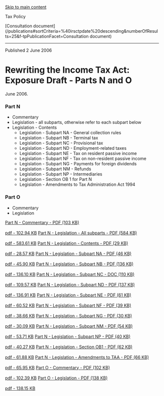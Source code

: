 [Skip to main content](#main-content-tp)

Tax Policy

[Consultation document](/publications#sortCriteria=%40irsctpdate%20descending&numberOfResults=25&f-tpPublicationFacet=Consultation document)

* * *

Published 2 June 2006

Rewriting the Income Tax Act: Exposure Draft - Parts N and O
============================================================

June 2006.

### Part N

*   Commentary
*   Legislation - all subparts, otherwise refer to each subpart below
*   Legislation - Contents
    *   Legislation - Subpart NA - General collection rules
    *   Legislation - Subpart NB - Terminal tax
    *   Legislation - Subpart NC - Provisional tax
    *   Legislation - Subpart ND - Employment-related taxes
    *   Legislation - Subpart NE - Tax on resident passive income
    *   Legislation - Subpart NF - Tax on non-resident passive income
    *   Legislation - Subpart NG - Payments for foreign dividends
    *   Legislation - Subpart NM - Refunds
    *   Legislation - Subpart NP - Intermediaries
    *   Legislation - Section OB 1 for Part N
    *   Legislation - Amendments to Tax Administration Act 1994

### Part O

*   Commentary
*   Legislation

[Part N - Commentary - PDF (103 KB)\
\
pdf \- 102.94 KB](/-/media/project/ir/tp/publications/2006/2006-dd-rewrite-exposure-draft-parts-n-o/2006-dd-rewrite-exposure-draft-parts-n-o-part-n-commentary-pdf.pdf?modified=20200910095520&modified=20200910095520 "Part N - Commentary - PDF (103 KB)")
[Part N - Legislation - All subparts - PDF (584 KB)\
\
pdf \- 583.61 KB](/-/media/project/ir/tp/publications/2006/2006-dd-rewrite-exposure-draft-parts-n-o/2006-dd-rewrite-exposure-draft-parts-n-o-part-n-legislation-all-subparts-pdf.pdf?modified=20200910095523&modified=20200910095523 "Part N - Legislation - All subparts - PDF (584 KB)")
[Part N - Legislation - Contents - PDF (29 KB)\
\
pdf \- 28.57 KB](/-/media/project/ir/tp/publications/2006/2006-dd-rewrite-exposure-draft-parts-n-o/2006-dd-rewrite-exposure-draft-parts-n-o-part-n-contents-pdf.pdf?modified=20200910095529&modified=20200910095529 "Part N - Legislation - Contents - PDF (29 KB)")
[Part N - Legislation - Subpart NA - PDF (46 KB)\
\
pdf \- 45.90 KB](/-/media/project/ir/tp/publications/2006/2006-dd-rewrite-exposure-draft-parts-n-o/2006-dd-rewrite-exposure-draft-parts-n-o-subpart-na-legislation-pdf.pdf?modified=20200910095535&modified=20200910095535 "Part N - Legislation - Subpart NA - PDF (46 KB)")
[Part N - Legislation - Subpart NB - PDF (136 KB)\
\
pdf \- 136.10 KB](/-/media/project/ir/tp/publications/2006/2006-dd-rewrite-exposure-draft-parts-n-o/2006-dd-rewrite-exposure-draft-parts-n-o-subpart-nb-legislation-pdf.pdf?modified=20200910095540&modified=20200910095540 "Part N - Legislation - Subpart NB - PDF (136 KB)")
[Part N - Legislation - Subpart NC - DOC (110 KB)\
\
pdf \- 109.57 KB](/-/media/project/ir/tp/publications/2006/2006-dd-rewrite-exposure-draft-parts-n-o/2006-dd-rewrite-exposure-draft-parts-n-o-subpart-nc-legislation-pdf.pdf?modified=20200910095546&modified=20200910095546 "Part N - Legislation - Subpart NC - DOC (110 KB)")
[Part N - Legislation - Subpart ND - PDF (137 KB)\
\
pdf \- 136.91 KB](/-/media/project/ir/tp/publications/2006/2006-dd-rewrite-exposure-draft-parts-n-o/2006-dd-rewrite-exposure-draft-parts-n-o-subpart-nd-legislation-pdf.pdf?modified=20200910095553&modified=20200910095553 "Part N - Legislation - Subpart ND - PDF (137 KB)")
[Part N - Legislation - Subpart NE - PDF (61 KB)\
\
pdf \- 60.52 KB](/-/media/project/ir/tp/publications/2006/2006-dd-rewrite-exposure-draft-parts-n-o/2006-dd-rewrite-exposure-draft-parts-n-o-subpart-ne-legislation-pdf.pdf?modified=20200910095559&modified=20200910095559 "Part N - Legislation - Subpart NE - PDF (61 KB)")
[Part N - Legislation - Subpart NF - PDF (39 KB)\
\
pdf \- 38.66 KB](/-/media/project/ir/tp/publications/2006/2006-dd-rewrite-exposure-draft-parts-n-o/2006-dd-rewrite-exposure-draft-parts-n-o-subpart-nf-legislation-pdf.pdf?modified=20200910095605&modified=20200910095605 "Part N - Legislation - Subpart NF - PDF (39 KB)")
[Part N - Legislation - Subpart NG - PDF (30 KB)\
\
pdf \- 30.09 KB](/-/media/project/ir/tp/publications/2006/2006-dd-rewrite-exposure-draft-parts-n-o/2006-dd-rewrite-exposure-draft-parts-n-o-subpart-ng-legislation-pdf.pdf?modified=20200910095611&modified=20200910095611 "Part N - Legislation - Subpart NG - PDF (30 KB)")
[Part N - Legislation - Subpart NM - PDF (54 KB)\
\
pdf \- 53.71 KB](/-/media/project/ir/tp/publications/2006/2006-dd-rewrite-exposure-draft-parts-n-o/2006-dd-rewrite-exposure-draft-parts-n-o-subpart-nm-legislation-pdf.pdf?modified=20200910095616&modified=20200910095616 "Part N - Legislation - Subpart NM - PDF (54 KB)")
[Part N - Legislation - Subpart NP - PDF (40 KB)\
\
pdf \- 40.27 KB](/-/media/project/ir/tp/publications/2006/2006-dd-rewrite-exposure-draft-parts-n-o/2006-dd-rewrite-exposure-draft-parts-n-o-subpart-np-legislation-pdf.pdf?modified=20200910095622&modified=20200910095622 "Part N - Legislation - Subpart NP - PDF (40 KB)")
[Part N - Legislation - Section OB1 - PDF (62 KB)\
\
pdf \- 61.88 KB](/-/media/project/ir/tp/publications/2006/2006-dd-rewrite-exposure-draft-parts-n-o/2006-dd-rewrite-exposure-draft-parts-n-o-part-n-section-ob1-legislation-pdf.pdf?modified=20200910095629&modified=20200910095629 "Part N - Legislation - Section OB1 - PDF (62 KB)")
[Part N - Legislation - Amendments to TAA - PDF (66 KB)\
\
pdf \- 65.95 KB](/-/media/project/ir/tp/publications/2006/2006-dd-rewrite-exposure-draft-parts-n-o/2006-dd-rewrite-exposure-draft-parts-n-o-part-n-legislation-amendment-taa-pdf.pdf?modified=20200910095635&modified=20200910095635 "Part N - Legislation - Amendments to TAA - PDF (66 KB)")
[Part O - Commentary - PDF (102 KB)\
\
pdf \- 102.39 KB](/-/media/project/ir/tp/publications/2006/2006-dd-rewrite-exposure-draft-parts-n-o/2006-dd-rewrite-exposure-draft-parts-n-o-part-o-commentary-pdf.pdf?modified=20200910095642&modified=20200910095642 "Part O - Commentary - PDF (102 KB)")
[Part O - Legislation - PDF (138 KB)\
\
pdf \- 138.15 KB](/-/media/project/ir/tp/publications/2006/2006-dd-rewrite-exposure-draft-parts-n-o/2006-dd-rewrite-exposure-draft-parts-n-o-part-o-legislation-pdf.pdf?modified=20200910095648&modified=20200910095648 "Part O - Legislation - PDF (138 KB)")